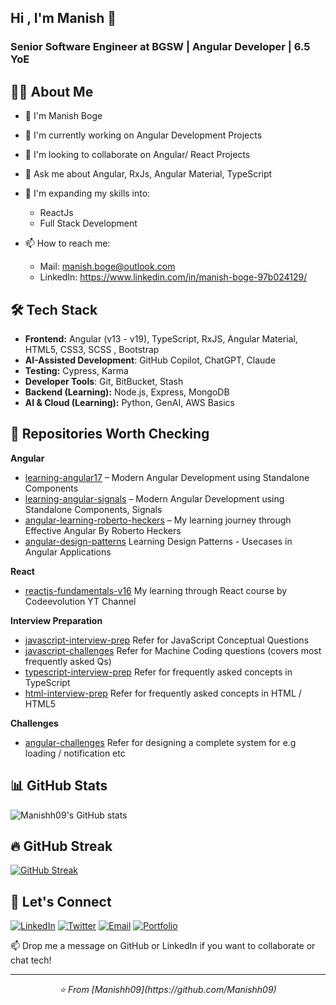 ## Hi , I'm Manish 👋

 
### Senior Software Engineer at BGSW | Angular Developer | 6.5 YoE

## 👨‍💻 About Me
- 👋 I'm Manish Boge
- 🔭 I'm currently working on Angular Development Projects
- 👯 I'm looking to collaborate on Angular/ React Projects
- 💬 Ask me about Angular, RxJs, Angular Material, TypeScript
- 🧠 I'm expanding my skills into:

  - ReactJs
  - Full Stack Development 
- 📫 How to reach me:

   - Mail: manish.boge@outlook.com
   - LinkedIn: https://www.linkedin.com/in/manish-boge-97b024129/


## 🛠️ Tech Stack

- **Frontend:** Angular (v13 - v19), TypeScript, RxJS, Angular Material, HTML5, CSS3, SCSS , Bootstrap
- **AI-Assisted Development**: GitHub Copilot, ChatGPT, Claude
- **Testing:** Cypress, Karma
- **Developer Tools**: Git, BitBucket, Stash
- **Backend (Learning):** Node.js, Express, MongoDB
- **AI & Cloud (Learning):** Python, GenAI, AWS Basics

## 📘 Repositories Worth Checking

**Angular**
- [learning-angular17](https://github.com/Manishh09/learning-angular17) – Modern Angular Development using Standalone Components
- [learning-angular-signals](https://github.com/Manishh09/learning-angular-signals) – Modern Angular Development using Standalone Components, Signals
- [angular-learning-roberto-heckers](https://github.com/Manishh09/angular-nx-jest-cypress-guide) – My learning journey through Effective Angular By Roberto Heckers
- [angular-design-patterns](https://github.com/Manishh09/angular-design-patterns)  Learning Design Patterns - Usecases in Angular Applications

**React**
- [reactjs-fundamentals-v16](https://github.com/Manishh09/reactjs-fundamentals) My learning through React course by Codeevolution YT Channel

**Interview Preparation**
- [javascript-interview-prep](https://github.com/Manishh09/javascript-interview-prep) Refer for JavaScript Conceptual Questions
- [javascript-challenges](https://github.com/Manishh09/javascript-challenges) Refer for Machine Coding questions (covers most frequently asked Qs)
- [typescript-interview-prep](https://github.com/Manishh09/typescript-interview-prep) Refer for frequently asked concepts in TypeScript
- [html-interview-prep](https://github.com/Manishh09/html-interview-prep) Refer for frequently asked concepts in HTML / HTML5

**Challenges**
- [angular-challenges](https://github.com/Manishh09/angular-challenges) Refer for designing a complete system for e.g loading / notification etc

## 📊 GitHub Stats

![Manishh09's GitHub stats](https://github-readme-stats.vercel.app/api?username=Manishh09&show_icons=true&theme=radical)

## 🔥 GitHub Streak
 [![GitHub Streak](https://streak-stats.demolab.com/?user=Manishh09)](https://git.io/streak-stats)

## 🤝 Let's Connect

[![LinkedIn](https://img.shields.io/badge/LinkedIn-0077B5?style=for-the-badge&logo=linkedin&logoColor=white)](https://www.linkedin.com/in/manish-boge-97b024129/)
[![Twitter](https://img.shields.io/badge/Twitter-1DA1F2?style=for-the-badge&logo=twitter&logoColor=white)](https://twitter.com/manish_boge)
[![Email](https://img.shields.io/badge/Email-D14836?style=for-the-badge&logo=gmail&logoColor=white)](mailto:manishboge@gmail.com)
[![Portfolio](https://img.shields.io/badge/Portfolio-255E63?style=for-the-badge&logo=About.me&logoColor=white)](https://manishdev.vercel.app/)

📫 Drop me a message on GitHub or LinkedIn if you want to collaborate or chat tech!
 

---

<p align="center">
  <i>⭐️ From [Manishh09](https://github.com/Manishh09)</i>
</p>
